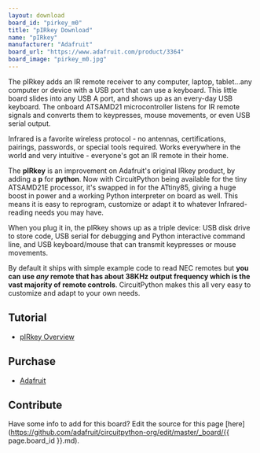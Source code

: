```yaml
---
layout: download
board_id: "pirkey_m0"
title: "pIRkey Download"
name: "pIRkey"
manufacturer: "Adafruit"
board_url: "https://www.adafruit.com/product/3364"
board_image: "pirkey_m0.jpg"
---
```


The pIRkey adds an IR remote receiver to any computer, laptop, tablet...any computer or device with a USB port that can use a keyboard. This little board slides into any USB A port, and shows up as an every-day USB keyboard. The onboard ATSAMD21 microcontroller listens for IR remote signals and converts them to keypresses, mouse movements, or even USB serial output.

Infrared is a favorite wireless protocol - no antennas, certifications, pairings, passwords, or special tools required. Works everywhere in the world and very intuitive - everyone's got an IR remote in their home.

The **pIRkey** is an improvement on Adafruit's original IRkey product, by adding a **p** for **python**. Now with CircuitPython being available for the tiny ATSAMD21E processor, it's swapped in for the ATtiny85, giving a huge boost in power and a working Python interpreter on board as well. This means it is easy to reprogram, customize or adapt it to whatever Infrared-reading needs you may have.

When you plug it in, the pIRkey shows up as a triple device: USB disk drive to store code, USB serial for debugging and Python interactive command line, and USB keyboard/mouse that can transmit keypresses or mouse movements.

By default it ships with simple example code to read NEC remotes but **you can use _any_ remote that has about 38KHz output frequency which is the vast majority of remote controls**. CircuitPython makes this all very easy to customize and adapt to your own needs.

## Tutorial

- [pIRkey Overview](https://learn.adafruit.com/adafruit-pirkey-python-programmable-infrared-usb-adapter/)

## Purchase

* [Adafruit](https://www.adafruit.com/product/3364)

## Contribute

Have some info to add for this board? Edit the source for this page [here](https://github.com/adafruit/circuitpython-org/edit/master/_board/{{ page.board_id }}.md).

